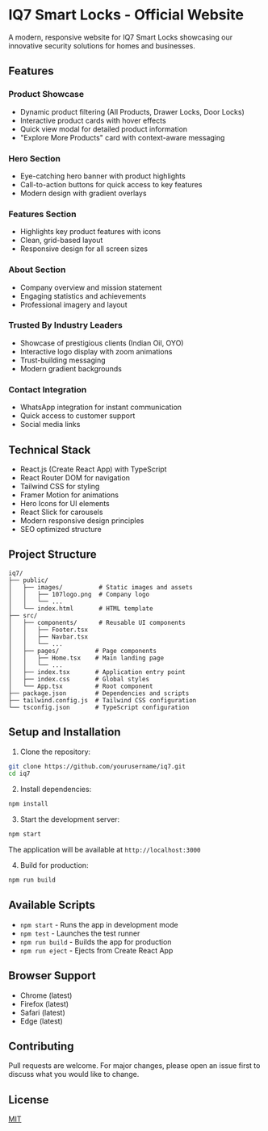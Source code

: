 # IQ7 Smart Locks - Official Website

A modern, responsive website for IQ7 Smart Locks showcasing our innovative security solutions for homes and businesses.

## Features

### Product Showcase
- Dynamic product filtering (All Products, Drawer Locks, Door Locks)
- Interactive product cards with hover effects
- Quick view modal for detailed product information
- "Explore More Products" card with context-aware messaging

### Hero Section
- Eye-catching hero banner with product highlights
- Call-to-action buttons for quick access to key features
- Modern design with gradient overlays

### Features Section
- Highlights key product features with icons
- Clean, grid-based layout
- Responsive design for all screen sizes

### About Section
- Company overview and mission statement
- Engaging statistics and achievements
- Professional imagery and layout

### Trusted By Industry Leaders
- Showcase of prestigious clients (Indian Oil, OYO)
- Interactive logo display with zoom animations
- Trust-building messaging
- Modern gradient backgrounds

### Contact Integration
- WhatsApp integration for instant communication
- Quick access to customer support
- Social media links

## Technical Stack
- React.js (Create React App) with TypeScript
- React Router DOM for navigation
- Tailwind CSS for styling
- Framer Motion for animations
- Hero Icons for UI elements
- React Slick for carousels
- Modern responsive design principles
- SEO optimized structure

## Project Structure
```
iq7/
├── public/
│   ├── images/          # Static images and assets
│   │   ├── 107logo.png  # Company logo
│   │   └── ...
│   └── index.html       # HTML template
├── src/
│   ├── components/      # Reusable UI components
│   │   ├── Footer.tsx
│   │   ├── Navbar.tsx
│   │   └── ...
│   ├── pages/          # Page components
│   │   ├── Home.tsx    # Main landing page
│   │   └── ...
│   ├── index.tsx       # Application entry point
│   ├── index.css       # Global styles
│   └── App.tsx         # Root component
├── package.json        # Dependencies and scripts
├── tailwind.config.js  # Tailwind CSS configuration
└── tsconfig.json       # TypeScript configuration
```

## Setup and Installation

1. Clone the repository:
```bash
git clone https://github.com/yourusername/iq7.git
cd iq7
```

2. Install dependencies:
```bash
npm install
```

3. Start the development server:
```bash
npm start
```
The application will be available at `http://localhost:3000`

4. Build for production:
```bash
npm run build
```

## Available Scripts

- `npm start` - Runs the app in development mode
- `npm test` - Launches the test runner
- `npm run build` - Builds the app for production
- `npm run eject` - Ejects from Create React App

## Browser Support
- Chrome (latest)
- Firefox (latest)
- Safari (latest)
- Edge (latest)

## Contributing
Pull requests are welcome. For major changes, please open an issue first to discuss what you would like to change.

## License
[MIT](https://choosealicense.com/licenses/mit/)
